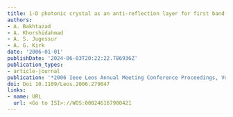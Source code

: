 ```yaml
---
title: 1-D photonic crystal as an anti-reflection layer for first band photonic, crystals
authors:
- A. Bakhtazad
- A. Khorshidahmad
- A. S. Jugessur
- A. G. Kirk
date: '2006-01-01'
publishDate: '2024-06-03T20:22:22.786936Z'
publication_types:
- article-journal
publication: '*2006 Ieee Leos Annual Meeting Conference Proceedings, Vols 1 and 2*'
doi: Doi 10.1109/Leos.2006.279047
links:
- name: URL
  url: <Go to ISI>://WOS:000246167900421
---
```


